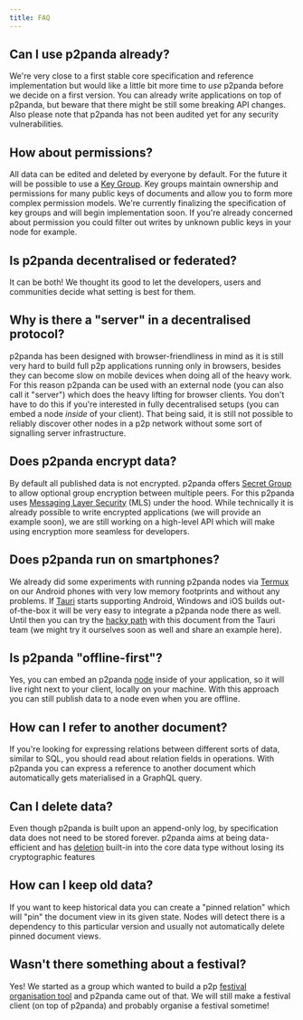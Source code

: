 ```yaml
---
title: FAQ
---
```


## Can I use p2panda already?

We're very close to a first stable core specification and reference implementation but would like a little bit more time to *use* p2panda before we decide on a first version. You can already write applications on top of p2panda, but beware that there might be still some breaking API changes. Also please note that p2panda has not been audited yet for any security vulnerabilities.

## How about permissions?

All data can be edited and deleted by everyone by default. For the future it will be possible to use a [Key Group](/specification/core-concepts/permissions). Key groups maintain ownership and permissions for many public keys of documents and allow you to form more complex permission models. We're currently finalizing the specification of key groups and will begin implementation soon. If you're already concerned about permission you could filter out writes by unknown public keys in your node for example.

## Is p2panda decentralised or federated?

It can be both! We thought its good to let the developers, users and communities decide what setting is best for them.

## Why is there a "server" in a decentralised protocol?

p2panda has been designed with browser-friendliness in mind as it is still very hard to build full p2p applications running only in browsers, besides they can become slow on mobile devices when doing all of the heavy work. For this reason p2panda can be used with an external node (you can also call it "server") which does the heavy lifting for browser clients. You don't have to do this if you're interested in fully decentralised setups (you can embed a node _inside_ of your client). That being said, it is still not possible to reliably discover other nodes in a p2p network without some sort of signalling server infrastructure.

## Does p2panda encrypt data?

By default all published data is not encrypted. p2panda offers [Secret Group](/specification/core-concepts/encryption) to allow optional group encryption between multiple peers. For this p2panda uses [Messaging Layer Security](https://messaginglayersecurity.rocks/) (MLS) under the hood. While technically it is already possible to write encrypted applications (we will provide an example soon), we are still working on a high-level API which will make using encryption more seamless for developers.

## Does p2panda run on smartphones?

We already did some experiments with running p2panda nodes via [Termux](https://termux.dev/en/) on our Android phones with very low memory footprints and without any problems. If [Tauri](https://tauri.app/) starts supporting Android, Windows and iOS builds out-of-the-box it will be very easy to integrate a p2panda node there as well. Until then you can try the [hacky path](https://hackmd.io/XIcEwk4GSxy8APZhSa0UnA) with this document from the Tauri team (we might try it ourselves soon as well and share an example here).

## Is p2panda "offline-first"?

Yes, you can embed an p2panda [node](https://github.com/p2panda/aquadoggo) inside of your application, so it will live right next to your client, locally on your machine. With this approach you can still publish data to a node even when you are offline.

## How can I refer to another document?

If you're looking for expressing relations between different sorts of data, similar to SQL, you should read about relation fields in operations. With p2panda you can express a reference to another document which automatically gets materialised in a GraphQL query.

## Can I delete data?

Even though p2panda is built upon an append-only log, by specification data does not need to be stored forever. p2panda aims at being data-efficient and has [deletion](/learn/entries/#deletion) built-in into the core data type without losing its cryptographic features

## How can I keep old data?

If you want to keep historical data you can create a "pinned relation" which will "pin" the document view in its given state. Nodes will detect there is a dependency to this particular version and usually not automatically delete pinned document views.

## Wasn't there something about a festival?

Yes! We started as a group which wanted to build a p2p [festival organisation tool](https://github.com/p2panda/festival-tool) and p2panda came out of that. We will still make a festival client (on top of p2panda) and probably organise a festival sometime!
